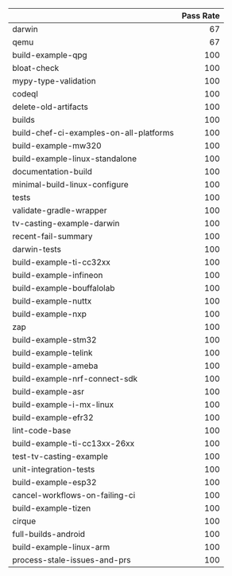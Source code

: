 |                                         |   Pass Rate |
|:----------------------------------------|------------:|
| darwin                                  |          67 |
| qemu                                    |          67 |
| build-example-qpg                       |         100 |
| bloat-check                             |         100 |
| mypy-type-validation                    |         100 |
| codeql                                  |         100 |
| delete-old-artifacts                    |         100 |
| builds                                  |         100 |
| build-chef-ci-examples-on-all-platforms |         100 |
| build-example-mw320                     |         100 |
| build-example-linux-standalone          |         100 |
| documentation-build                     |         100 |
| minimal-build-linux-configure           |         100 |
| tests                                   |         100 |
| validate-gradle-wrapper                 |         100 |
| tv-casting-example-darwin               |         100 |
| recent-fail-summary                     |         100 |
| darwin-tests                            |         100 |
| build-example-ti-cc32xx                 |         100 |
| build-example-infineon                  |         100 |
| build-example-bouffalolab               |         100 |
| build-example-nuttx                     |         100 |
| build-example-nxp                       |         100 |
| zap                                     |         100 |
| build-example-stm32                     |         100 |
| build-example-telink                    |         100 |
| build-example-ameba                     |         100 |
| build-example-nrf-connect-sdk           |         100 |
| build-example-asr                       |         100 |
| build-example-i-mx-linux                |         100 |
| build-example-efr32                     |         100 |
| lint-code-base                          |         100 |
| build-example-ti-cc13xx-26xx            |         100 |
| test-tv-casting-example                 |         100 |
| unit-integration-tests                  |         100 |
| build-example-esp32                     |         100 |
| cancel-workflows-on-failing-ci          |         100 |
| build-example-tizen                     |         100 |
| cirque                                  |         100 |
| full-builds-android                     |         100 |
| build-example-linux-arm                 |         100 |
| process-stale-issues-and-prs            |         100 |